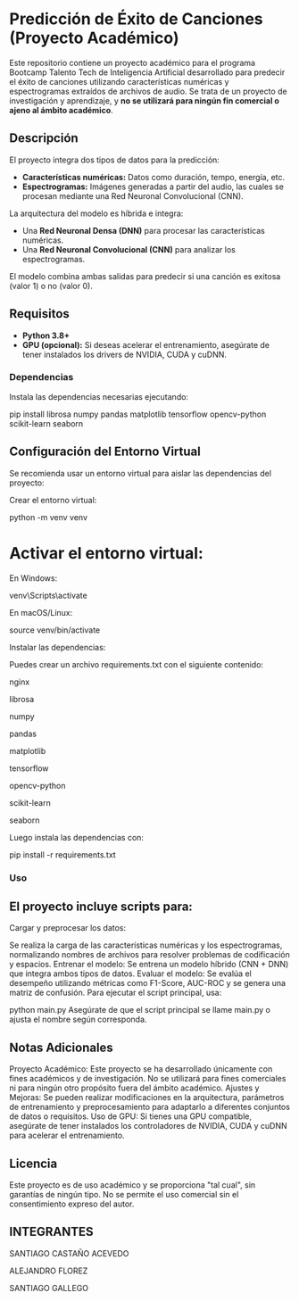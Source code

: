 # Predicción de Éxito de Canciones (Proyecto Académico)

Este repositorio contiene un proyecto académico para el programa Bootcamp Talento Tech de Inteligencia Artificial desarrollado para predecir el éxito de canciones utilizando características numéricas y espectrogramas extraídos de archivos de audio. Se trata de un proyecto de investigación y aprendizaje, y **no se utilizará para ningún fin comercial o ajeno al ámbito académico**.

## Descripción

El proyecto integra dos tipos de datos para la predicción:

- **Características numéricas:** Datos como duración, tempo, energía, etc.
- **Espectrogramas:** Imágenes generadas a partir del audio, las cuales se procesan mediante una Red Neuronal Convolucional (CNN).

La arquitectura del modelo es híbrida e integra:
- Una **Red Neuronal Densa (DNN)** para procesar las características numéricas.
- Una **Red Neuronal Convolucional (CNN)** para analizar los espectrogramas.

El modelo combina ambas salidas para predecir si una canción es exitosa (valor 1) o no (valor 0).

## Requisitos

- **Python 3.8+**
- **GPU (opcional):** Si deseas acelerar el entrenamiento, asegúrate de tener instalados los drivers de NVIDIA, CUDA y cuDNN.

### Dependencias

Instala las dependencias necesarias ejecutando:

pip install librosa numpy pandas matplotlib tensorflow opencv-python scikit-learn seaborn

## Configuración del Entorno Virtual
Se recomienda usar un entorno virtual para aislar las dependencias del proyecto:

Crear el entorno virtual:

python -m venv venv
# Activar el entorno virtual:

En Windows:


  venv\Scripts\activate

En macOS/Linux:


  source venv/bin/activate

Instalar las dependencias:

Puedes crear un archivo requirements.txt con el siguiente contenido:

nginx

librosa

numpy

pandas

matplotlib

tensorflow

opencv-python

scikit-learn

seaborn

Luego instala las dependencias con:


pip install -r requirements.txt

### Uso

## El proyecto incluye scripts para:

Cargar y preprocesar los datos: 

Se realiza la carga de las características numéricas y los espectrogramas, normalizando nombres de archivos para resolver problemas de codificación y espacios.
Entrenar el modelo: Se entrena un modelo híbrido (CNN + DNN) que integra ambos tipos de datos.
Evaluar el modelo: Se evalúa el desempeño utilizando métricas como F1-Score, AUC-ROC y se genera una matriz de confusión.
Para ejecutar el script principal, usa:

python main.py
Asegúrate de que el script principal se llame main.py o ajusta el nombre según corresponda.

## Notas Adicionales
Proyecto Académico: Este proyecto se ha desarrollado únicamente con fines académicos y de investigación. No se utilizará para fines comerciales ni para ningún otro propósito fuera del ámbito académico.
Ajustes y Mejoras: Se pueden realizar modificaciones en la arquitectura, parámetros de entrenamiento y preprocesamiento para adaptarlo a diferentes conjuntos de datos o requisitos.
Uso de GPU: Si tienes una GPU compatible, asegúrate de tener instalados los controladores de NVIDIA, CUDA y cuDNN para acelerar el entrenamiento.

## Licencia
Este proyecto es de uso académico y se proporciona "tal cual", sin garantías de ningún tipo. No se permite el uso comercial sin el consentimiento expreso del autor.

## INTEGRANTES
SANTIAGO CASTAÑO ACEVEDO

ALEJANDRO FLOREZ

SANTIAGO GALLEGO
